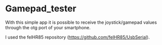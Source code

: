 # Gamepad_tester

With this simple app it is possible to receive the joystick/gamepad values  
through the otg port of your smartphone.

I used the felHR85 repository (https://github.com/felHR85/UsbSerial).
